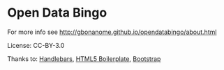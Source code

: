 Open Data Bingo
===============

For more info see http://gbonanome.github.io/opendatabingo/about.html

License: CC-BY-3.0

Thanks to: [Handlebars](http://handlebarsjs.com/), [HTML5 Boilerplate](http://html5boilerplate.com/), [Bootstrap](http://twitter.github.io/bootstrap/)
